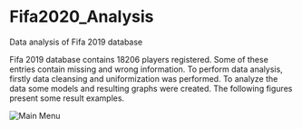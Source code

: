 # Fifa2020_Analysis
Data analysis of Fifa 2019 database

Fifa 2019 database contains 18206 players registered. Some of these entries contain missing and wrong information. To perform data analysis, firstly data cleansing and uniformization was performed. To analyze the data some models and resulting graphs were created. The following figures present some result examples.

![Main Menu](images/MainMenu.PNG)
